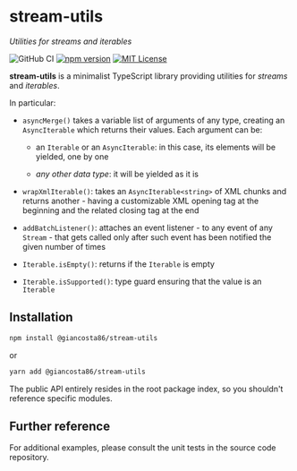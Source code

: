 # stream-utils

_Utilities for streams and iterables_

![GitHub CI](https://github.com/giancosta86/stream-utils/actions/workflows/publish-to-npm.yml/badge.svg)
[![npm version](https://badge.fury.io/js/@giancosta86%2Fstream-utils.svg)](https://badge.fury.io/js/@giancosta86%2Fstream-utils)
[![MIT License](https://img.shields.io/badge/license-MIT-blue.svg?style=flat)](/LICENSE)

**stream-utils** is a minimalist TypeScript library providing utilities for _streams_ and _iterables_.

In particular:

- `asyncMerge()` takes a variable list of arguments of any type, creating an `AsyncIterable` which returns their values. Each argument can be:

  - an `Iterable` or an `AsyncIterable`: in this case, its elements will be yielded, one by one

  - _any other data type_: it will be yielded as it is

- `wrapXmlIterable()`: takes an `AsyncIterable<string>` of XML chunks and returns another - having a customizable XML opening tag at the beginning and the related closing tag at the end

- `addBatchListener()`: attaches an event listener - to any event of any `Stream` - that gets called only after such event has been notified the given number of times

- `Iterable.isEmpty()`: returns if the `Iterable` is empty

- `Iterable.isSupported()`: type guard ensuring that the value is an `Iterable`

## Installation

```bash
npm install @giancosta86/stream-utils
```

or

```bash
yarn add @giancosta86/stream-utils
```

The public API entirely resides in the root package index, so you shouldn't reference specific modules.

## Further reference

For additional examples, please consult the unit tests in the source code repository.
